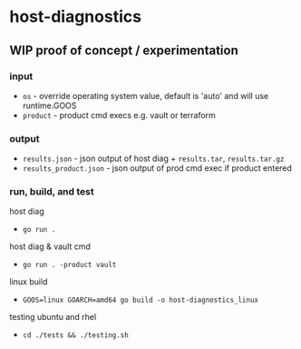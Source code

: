 # host-diagnostics

## WIP proof of concept / experimentation

### input

* `os` - override operating system value, default is 'auto' and will use runtime.GOOS
* `product` - product cmd execs e.g. vault or terraform

### output

* `results.json` - json output of host diag + `results.tar`, `results.tar.gz`
* `results_product.json` - json output of prod cmd exec if product entered

### run, build, and test

host diag  
* `go run .`

host diag & vault cmd  
* `go run . -product vault`

linux build  
* `GOOS=linux GOARCH=amd64 go build -o host-diagnostics_linux`

testing ubuntu and rhel  
* `cd ./tests && ./testing.sh`
